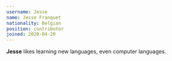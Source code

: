```yaml
---
username: Jesse
name: Jesse Franquet
nationality: Belgian
position: contributor
joined: 2020-04-20
---
```

**Jesse** likes learning new languages, even computer languages.
